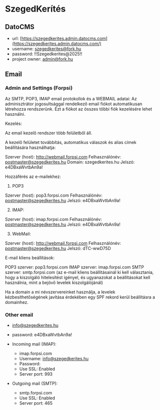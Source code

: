 # SzegedKerítés

## DatoCMS

- url: [https://szegedkerites.admin.datocms.com](https://szegedkerites.admin.datocms.com/)
- username: szegedkerites@fork.hu
- password: !!Szegedkerites@2025!!
- project owner: admin@fork.hu

## Email

### Admin and Settings (Forpsi)

Az SMTP, POP3, IMAP email protokollok és a WEBMAIL adatai:
Az adminisztrátor jogosultsággal rendelkező email fiókot automatikusan létrehozza rendszerünk. Ezt a fiókot az összes többi fiók kezelésére lehet használni.

Kezelés:

Az email kezelő rendszer több felületből áll.

A kezelő felületet továbbítás, automatikus válaszok
és alias címek beállítására használhatja:

Szerver (host): http://webmail.forpsi.com
Felhasználónév: postmaster@szegedkerites.hu
Domain: szegedkerites.hu
Jelszó: e4DBxaWvtbAn9a!

Hozzáférés az e-mailekhez:

1. POP3

Szerver (host): pop3.forpsi.com
Felhasználónév: postmaster@szegedkerites.hu
Jelszó: e4DBxaWvtbAn9a!

2. IMAP:

Szerver (host): imap.forpsi.com
Felhasználónév: postmaster@szegedkerites.hu
Jelszó: e4DBxaWvtbAn9a!

3. WebMail:

Szerver (host): http://webmail.forpsi.com
Felhasználónév: postmaster@szegedkerites.hu
Jelszó: dTC-wwD75D

E-mail kliens beállítások:

POP3 szerver: pop3.forpsi.com
IMAP szerver: imap.forpsi.com
SMTP szerver: smtp.forpsi.com (az e-mail kliens beállításainál ki kell választania, hogy a kiszolgáló hitelesítést igényel, és ugyanazokat a beállításokat kell használnia, mint a bejövő levelek kiszolgálójánál)

Ha a domain a mi névszervereinket használja, a levelek kézbesíthetőségének javítása érdekében egy SPF rekord kerül beállításra a domainhez.

### Other email

- info@szegedkerites.hu
- password: e4DBxaWvtbAn9a!
- Incoming mail (IMAP):

  - imap.forpsi.com
  - Username: info@szegedkerites.hu
  - Password:
  - Use SSL: Enabled
  - Server port: 993

- Outgoing mail (SMTP):
  - smtp.forpsi.com
  - Use SSL: Enabled
  - Server port: 465
